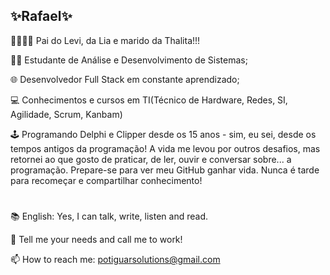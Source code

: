 ## ✨Rafael✨
👨‍👩‍👧‍👦 Pai do Levi, da Lia e marido da Thalita!!!

👨‍💻 Estudante de Análise e Desenvolvimento de Sistemas;

🌐 Desenvolvedor Full Stack em constante aprendizado;

💻 Conhecimentos e cursos em TI(Técnico de Hardware, Redes, SI, Agilidade, Scrum, Kanbam)

🕹️ Programando Delphi e Clipper desde os 15 anos - sim, eu sei, desde os tempos antigos da programação! 
A vida me levou por outros desafios, mas retornei ao que gosto de praticar, de ler, ouvir e conversar sobre... a programação. 
Prepare-se para ver meu GitHub ganhar vida. Nunca é tarde para recomeçar e compartilhar conhecimento!

# 
📚 English: Yes, I can talk, write, listen and read.

💬 Tell me your needs and call me to work!

📫 How to reach me: potiguarsolutions@gmail.com
#
